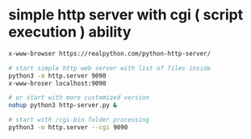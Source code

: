 # simple http server with cgi ( script execution ) ability
```sh
x-www-browser https://realpython.com/python-http-server/

# start simple http web server with list of files inside
python3 -m http.server 9090
x-www-broser localhost:9090

# or start with more customized version
nohup python3 http-server.py &

# start with /cgi-bin folder processing
python3 -m http.server --cgi 9090
```
